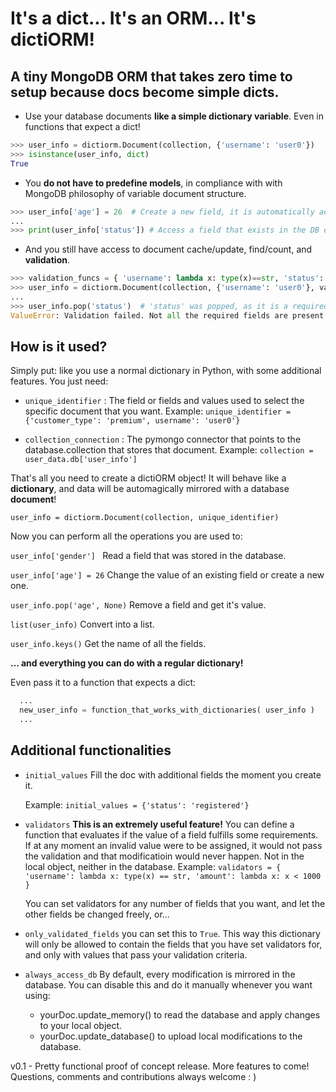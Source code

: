 It's a dict... It's an ORM... It's dictiORM!
==============================================

A tiny MongoDB ORM that takes zero time to setup because docs become simple dicts.
----------------------------------------------------------------------------------

- Use your database documents **like a simple dictionary variable**. Even in functions that expect a dict!
```python
>>> user_info = dictiorm.Document(collection, {'username': 'user0'})
>>> isinstance(user_info, dict)
True
```

- You **do not have to predefine models**, in compliance with with MongoDB philosophy of variable document structure.
```python
>>> user_info['age'] = 26  # Create a new field, it is automatically added to the DB
...
>>> print(user_info['status']) # Access a field that exists in the DB even if you dit not explicitly declare it
```

- And you still have access to document cache/update, find/count, and **validation**.
```python
>>> validation_funcs = { 'username': lambda x: type(x)==str, 'status': lambda x: type(x)==str }
>>> user_info = dictiorm.Document(collection, {'username': 'user0'}, validators=validation_funcs)
...
>>> user_info.pop('status')  # 'status' was popped, as it is a required field, it will fail validation
ValueError: Validation failed. Not all the required fields are present. Missing: {'status'}
```
  
  
  
  
  
How is it used?
---------------

Simply put: like you use a normal dictionary in Python, with some additional features. You just need:
  * `unique_identifier` : The field or fields and values used to select the specific document that you want.
    Example: `unique_identifier = {'customer_type': 'premium', username': 'user0'}`

  * `collection_connection` : The pymongo connector that points to the database.collection that stores that document.
    Example: `collection = user_data.db['user_info']`


That's all you need to create a dictiORM object! It will behave like a **dictionary**, and data will be automagically mirrored with a database **document**!

`user_info = dictiorm.Document(collection, unique_identifier)`
  
  
  
  
Now you can perform all the operations you are used to:

`user_info['gender'] ` Read a field that was stored in the database.

`user_info['age'] = 26` Change the value of an existing field or create a new one.

`user_info.pop('age', None)` Remove a field and get it's value.

`list(user_info)` Convert into a list.

`user_info.keys()` Get the name of all the fields.

**... 
and everything you can do with a regular dictionary!**


Even pass it to a function that expects a dict:

```python
  ...
  new_user_info = function_that_works_with_dictionaries( user_info )
  ...
```
  
  
  
  
  
  
Additional functionalities
--------------------------

* `initial_values` Fill the doc with additional fields the moment you create it.

  Example: `initial_values = {'status': 'registered'}`
  
  
  
* `validators` **This is an extremely useful feature!** You can define a function that evaluates if the value of a field  fulfills some requirements. If at any moment an invalid value were to be assigned, it would not pass the validation and that modificatioin would never happen. Not in the local object, neither in the database.
  Example: `validators = { 'username': lambda x: type(x) == str, 'amount': lambda x: x < 1000 }`
  
  
  
  You can set validators for any number of fields that you want, and let the other fields be changed freely, or...

* `only_validated_fields` you can set this to `True`. This way this dictionary will only be allowed to contain the fields that you have set validators for, and only with values that pass your validation criteria.
  
  
  
* `always_access_db` By default, every modification is mirrored in the database. You can disable this and do it manually whenever you want using:
  - yourDoc.update_memory() to read the database and apply changes to your local object.
  - yourDoc.update_database() to upload local modifications to the database.
  
  
  
  
  
v0.1 - Pretty functional proof of concept release. More features to come! Questions, comments and contributions always welcome  : )
  